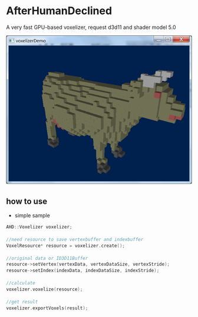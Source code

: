 # AfterHumanDeclined 
A very fast GPU-based voxelizer, request d3d11 and shader model 5.0

 ![naive rasterization](doc/preview.png)  

 ## how to use
  
  - simple sample
 ```C++
 AHD::Voxelizer voxelizer;
 
 //need resource to save vertexbuffer and indexbuffer
 VoxelResource* resource = voxelizer.create();

 //original data or ID3D11Buffer 
 resource->setVertex(vertexData, vertexDataSize, vertexStride);
 resource->setIndex(indexData, indexDataSize, indexStride);

 //calculate
 voxelizer.voxelize(resource);

 //get result
 voxelizer.exportVoxels(result);

 ```